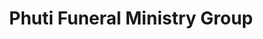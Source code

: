 ---
title: "Phuti Funeral Ministry Group"
url: /polokwane/phuti-funeral-ministry-group/
shop: Bestattungen
---